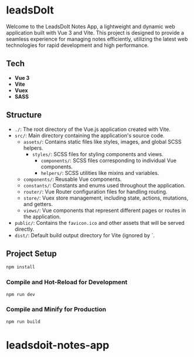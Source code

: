 # leadsDoIt

Welcome to the LeadsDoIt Notes App, a lightweight and dynamic web application built with Vue 3 and Vite. This project is designed to provide a seamless experience for managing notes efficiently, utilizing the latest web technologies for rapid development and high performance.

## Tech

- **Vue 3**
- **Vite**
- **Vuex**
- **SASS**

## Structure

- `./`: The root directory of the Vue.js application created with Vite.
- `src/`: Main directory containing the application's source code.
  - `assets/`: Contains static files like styles, images, and global SCSS helpers.
    - `styles/`: SCSS files for styling components and views.
      - `components/`: SCSS files corresponding to individual Vue components.
      - `helpers/`: SCSS utilities like mixins and variables.
  - `components/`: Reusable Vue components.
  - `constants/`: Constants and enums used throughout the application.
  - `router/`: Vue Router configuration files for handling routing.
  - `store/`: Vuex store management, including state, actions, mutations, and getters.
  - `views/`: Vue components that represent different pages or routes in the application.
- `public/`: Contains the `favicon.ico` and other assets that will be served directly.
- `dist/`: Default build output directory for Vite (ignored by `.

## Project Setup

```sh
npm install
```

### Compile and Hot-Reload for Development

```sh
npm run dev
```

### Compile and Minify for Production

```sh
npm run build
```

# leadsdoit-notes-app
